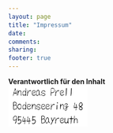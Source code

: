 ```yaml
---
layout: page
title: "Impressum"
date:
comments:
sharing:
footer: true
---
```


**Verantwortlich für den Inhalt**  
![](impressum.png)
